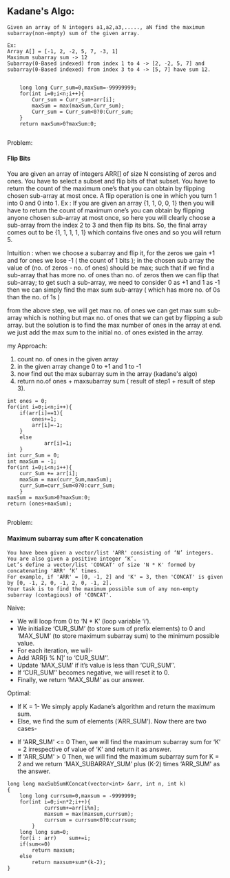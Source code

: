 ## Kadane's Algo:
```
Given an array of N integers a1,a2,a3,....., aN find the maximum subarray(non-empty) sum of the given array.

Ex:
Array A[] = [-1, 2, -2, 5, 7, -3, 1]
Maximum subarray sum -> 12
Subarray(0-Based indexed) from index 1 to 4 -> [2, -2, 5, 7] and subarray(0-Based indexed) from index 3 to 4 -> [5, 7] have sum 12.
```
```

	long long Curr_sum=0,maxSum=-99999999;
	for(int i=0;i<n;i++){
        Curr_sum = Curr_sum+arr[i];
        maxSum = max(maxSum,Curr_sum);
        Curr_sum = Curr_sum<0?0:Curr_sum;
	}
	return maxSum>0?maxSum:0;
  
```

Problem:
#### Flip Bits
You are given an array of integers ARR[] of size N consisting of zeros and ones. You have to select a subset and flip bits of that subset. You have to return the count of the maximum one’s that you can obtain by flipping chosen sub-array at most once.
A flip operation is one in which you turn 1 into 0 and 0 into 1.
Ex :
If you are given an array {1, 1, 0, 0, 1} then you will have to return the count of maximum one’s you can obtain by flipping anyone chosen sub-array at most once, so here you will clearly choose a sub-array from the index 2 to 3 and then flip its bits. So, the final array comes out to be {1, 1, 1, 1, 1} which contains five ones and so you will return 5.

Intuition :
when we choose a subarray and flip it, for the zeros we gain +1 and for ones we lose -1 ( the count of 1 bits );
in the chosen sub array the value of (no. of zeros - no. of ones) should be max;
such that if we find a sub-array that has more no. of ones than no. of zeros then we can flip that sub-array;
to get such a sub-array, we need to consider 0 as +1 and 1 as -1 then we can simply find the max sum sub-array ( which has more no. of 0s than the no. of 1s )

from the above step, we will get max no. of ones we can get max sum sub-array which is nothing but max no. of ones that we can get by flipping a sub array.
but the solution is to find the max number of ones in the array at end. we just add the max sum to the initial no. of ones existed in the array. 


my Approach:
1. count no. of ones in the given array
2. in the given array change 0 to +1 and 1 to -1
3. now find out the max subarray sum in the array (kadane's algo)
4. return no.of ones + maxsubarray sum ( result of step1 + result of step 3).

```
int ones = 0;
for(int i=0;i<n;i++){
	if(arr[i]==1){
	    ones+=1;
	    arr[i]=-1;   
	}
	else
    		arr[i]=1;
    }
int curr_Sum = 0;
int maxSum = -1;
for(int i=0;i<n;i++){
	curr_Sum += arr[i];
	maxSum = max(curr_Sum,maxSum);
	curr_Sum=curr_Sum<0?0:curr_Sum;
	}
maxSum = maxSum>0?maxSum:0;
return (ones+maxSum);
    
```


Problem:
#### Maximum subarray sum after K concatenation
```
You have been given a vector/list 'ARR' consisting of ‘N’ integers. You are also given a positive integer ‘K’.
Let’s define a vector/list 'CONCAT' of size 'N * K' formed by concatenating 'ARR' ‘K’ times.
For example, if 'ARR' = [0, -1, 2] and 'K' = 3, then 'CONCAT' is given by [0, -1, 2, 0, -1, 2, 0, -1, 2].
Your task is to find the maximum possible sum of any non-empty subarray (contagious) of 'CONCAT'.
```
Naive:
- We will loop from 0 to ‘N * K’ (loop variable ‘i’).
- We initialize ‘CUR_SUM’ (to store sum of prefix elements) to 0 and ‘MAX_SUM’ (to store maximum subarray sum) to the minimum possible value.
- For each iteration, we will-
- Add ‘ARR[i % N]’ to ‘CUR_SUM’’.
- Update ‘MAX_SUM’ if it’s value is less than ‘CUR_SUM’’.
- If ‘CUR_SUM’’ becomes negative, we will reset it to 0.
- Finally, we return ‘MAX_SUM’ as our answer.

Optimal:
- If K = 1-
	We simply apply Kadane’s algorithm and return the maximum sum.
- Else, 
	we find the sum of elements (‘ARR_SUM'). Now there are two cases-
* If 'ARR_SUM' <= 0
	Then, we will find the maximum subarray sum for ‘K’ = 2 irrespective of value of ‘K’ and return it as answer.
* If 'ARR_SUM' > 0
	Then, we will find the maximum subarray sum for K = 2 and we return ‘MAX_SUBARRAY_SUM’ plus (K-2) times ‘ARR_SUM' as the answer.
	
```
long long maxSubSumKConcat(vector<int> &arr, int n, int k)
{
    long long currsum=0,maxsum = -9999999;
    for(int i=0;i<n*2;i++){
            currsum+=arr[i%n];
            maxsum = max(maxsum,currsum);
            currsum = currsum<0?0:currsum;
        }
    long long sum=0;
    for(i : arr)	sum+=i;
    if(sum<=0)
        return maxsum;
    else
        return maxsum+sum*(k-2);
}

```
